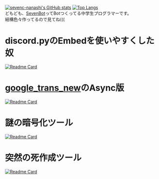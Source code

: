 [![sevenc-nanashi's GitHub stats](https://github-readme-stats.vercel.app/api?username=sevenc-nanashi&show_icons=true&title_color=7289da&icon_color=7289da)](https://github.com/anuraghazra/github-readme-stats)
[![Top Langs](https://github-readme-stats.vercel.app/api/top-langs/?username=sevenc-nanashi&layout=compact&title_color=7289da&icon_color=7289da)](https://github.com/anuraghazra/github-readme-stats)  
どもども、[SevenBot](https://sevenbot.jp)ってBotつくってる中学生プログラマーです。  
結構色々作ってるので見てね(((  
# discord.pyのEmbedを使いやすくした奴
[![Readme Card](https://github-readme-stats.vercel.app/api/pin/?username=sevenc-nanashi&repo=sembed&title_color=7289da&icon_color=7289da)](https://github.com/sevenc-nanashi/sembed)

# [google_trans_new](https://github.com/lushan88a/google_trans_new)のAsync版
[![Readme Card](https://github-readme-stats.vercel.app/api/pin/?username=sevenc-nanashi&repo=async_google_trans_new&title_color=7289da&icon_color=7289da)](https://github.com/sevenc-nanashi/async_google_trans_new)

# 謎の暗号化ツール
[![Readme Card](https://github-readme-stats.vercel.app/api/pin/?username=sevenc-nanashi&repo=scrypter&title_color=7289da&icon_color=7289da)](https://github.com/sevenc-nanashi/scrypter)

# 突然の死作成ツール
[![Readme Card](https://github-readme-stats.vercel.app/api/pin/?username=sevenc-nanashi&repo=double-alt-death&title_color=7289da&icon_color=7289da)](https://github.com/sevenc-nanashi/double-alt-death)
